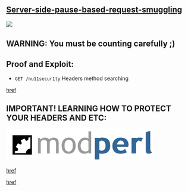 ## [Server-side-pause-based-request-smuggling](https://portswigger.net/web-security/request-smuggling/browser/pause-based-desync/lab-server-side-pause-based-request-smuggling)

![](https://github.com/nu11secur1ty/PortSwigger-Web-Security-Academy/blob/main/HTTP-request-smuggling/Server-side-pause-based-request-smuggling/Docs/Screenshot%202022-08-18%20121010.png)

## WARNING: You must be counting carefully ;) 

## Proof and Exploit:

- `GET /nu11secur1ty` Headers method searching

[href](https://streamable.com/0uxdxd)

## IMPORTANT! LEARNING HOW TO PROTECT YOUR HEADERS AND ETC:

![](https://github.com/nu11secur1ty/PortSwigger-Web-Security-Academy/blob/main/HTTP-request-smuggling/Server-side-pause-based-request-smuggling/Docs/mod_Perl-Apache.png)

[href](https://perl.apache.org/docs/1.0/guide/snippets.html)

[href](https://perl.apache.org/)
